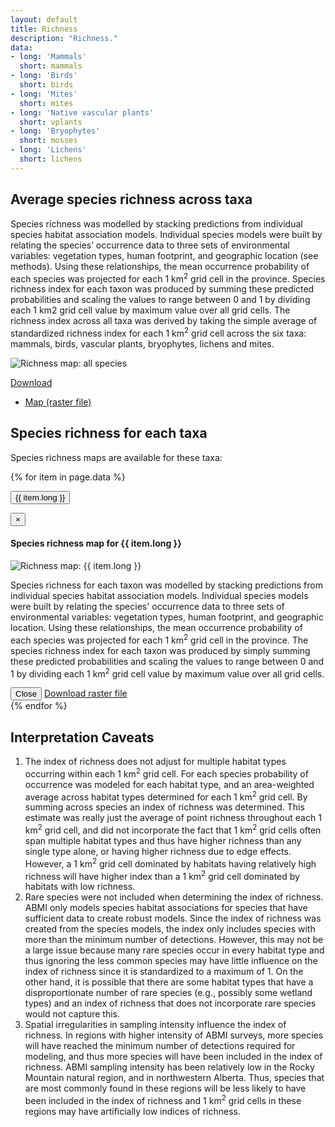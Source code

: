 ```yaml
---
layout: default
title: Richness
description: "Richness."
data:
- long: 'Mammals'
  short: mammals
- long: 'Birds'
  short: birds
- long: 'Mites'
  short: mites
- long: 'Native vascular plants'
  short: vplants
- long: 'Bryophytes'
  short: mosses
- long: 'Lichens'
  short: lichens
---
```


## Average species richness across taxa

Species richness was modelled by stacking predictions from individual species habitat association models. Individual species models were built by relating the species’ occurrence data to three sets of environmental variables: vegetation types, human footprint, and geographic location (see methods). Using these relationships, the mean occurrence probability of each species was projected for each 1 km<sup>2</sup> grid cell in the province. Species richness index for each taxon was produced by summing these predicted probabilities and scaling the values to range between 0 and 1 by dividing each 1 km2 grid cell value by maximum value over all grid cells.
The richness index across all taxa was derived by taking the simple average of standardized richness index for each 1 km<sup>2</sup> grid cell across the six taxa: mammals, birds, vascular plants, bryophytes, lichens and mites.

<div class="row">
  <div class="col-6 col-sm-6 col-lg-6">
  <p><img src="{{ site.contents }}/multispecies/richness/richness-allspecies.jpg" class="img-responsive" alt="Richness map: all species"/></p>

  </div>
  <div class="col-6 col-sm-6 col-lg-6">

<span class="pull-right">
<div class="btn-group">
  <a href="#" class="btn btn-primary dropdown-toggle" data-toggle="dropdown" aria-expanded="false">Download <i class="fa fa-download"></i></a>
  <ul class="dropdown-menu">
    <li><a href="{{ site.ftproot }}/multispecies/richness/richness-all.asc" download>Map (raster file)</a></li>
  </ul>
</div>
</span>

  </div>
</div>

## Species richness for each taxa

Species richness maps are available for these taxa:

{% for item in page.data %}
<p><button type="button" class="btn btn-primary" data-toggle="modal" data-target="#modal-{{ item.short }}">{{ item.long }}</button></p>

<div class="modal fade" id="modal-{{ item.short }}" tabindex="-1" role="dialog" aria-labelledby="modal-{{ item.short }}-label">
  <div class="modal-dialog" role="document">
    <div class="modal-content">
      <div class="modal-header">
        <button type="button" class="close" data-dismiss="modal" aria-label="Close"><span aria-hidden="true">&times;</span></button>
        <h4 class="modal-title" id="modal-{{ item.short }}-label">Species richness map for {{ item.long }}</h4>
      </div>
      <div class="modal-body">
        <img src="{{ site.contents }}/multispecies/richness/richness-{{ item.short }}.jpg" class="img-responsive" alt="Richness map: {{ item.long }}"/>
        <p>Species richness for each taxon was modelled by stacking predictions from individual species habitat association models. Individual species models were built by relating the species' occurrence data to three sets of environmental variables: vegetation types, human footprint, and geographic location. Using these relationships, the mean occurrence probability of each species was projected for each 1 km<sup>2</sup> grid cell in the province. The species richness index for each taxon was produced by simply summing these predicted probabilities and scaling the values to range between 0 and 1 by dividing each 1 km<sup>2</sup> grid cell value by maximum value over all grid cells.</p>
      </div>
      <div class="modal-footer">
        <button type="button" class="btn btn-default" data-dismiss="modal">Close</button>
        <a class="btn btn-primary" href="{{ site.ftproot }}/multispecies/richness/richness-{{ item.short }}.asc" download>Download raster file <i class="fa fa-download"></i></a>
      </div>
    </div>
  </div>
</div>
{% endfor %}

## Interpretation Caveats

1. The index of richness does not adjust for multiple habitat types occurring within each 1 km<sup>2</sup> grid cell. For each species probability of occurrence was modeled for each habitat type, and an area-weighted average across habitat types determined for each 1 km<sup>2</sup> grid cell. By summing across species an index of richness was determined. This estimate was really just the average of point richness throughout each 1 km<sup>2</sup> grid cell, and did not incorporate the fact that 1 km<sup>2</sup> grid cells often span multiple habitat types and thus have higher richness than any single type alone, or having higher richness due to edge effects. However, a 1 km<sup>2</sup> grid cell dominated by habitats having relatively high richness will have higher index than a 1 km<sup>2</sup> grid cell dominated by habitats with low richness.
2. Rare species were not included when determining the index of richness. ABMI only models species habitat associations for species that have sufficient data to create robust models. Since the index of richness was created from the species models, the index only includes species with more than the minimum number of detections. However, this may not be a large issue because many rare species occur in every habitat type and thus ignoring the less common species may have little influence on the index of richness since it is standardized to a maximum of 1. On the other hand, it is possible that there are some habitat types that have a disproportionate number of rare species (e.g., possibly some wetland types) and an index of richness that does not incorporate rare species would not capture this.
3.	Spatial irregularities in sampling intensity influence the index of richness. In regions with higher intensity of ABMI surveys, more species will have reached the minimum number of detections required for modeling, and thus more species will have been included in the index of richness. ABMI sampling intensity has been relatively low in the Rocky Mountain natural region, and in northwestern Alberta.  Thus, species that are most commonly found in these regions will be less likely to have been included in the index of richness and 1 km<sup>2</sup> grid cells in these regions may have artificially low indices of richness.
